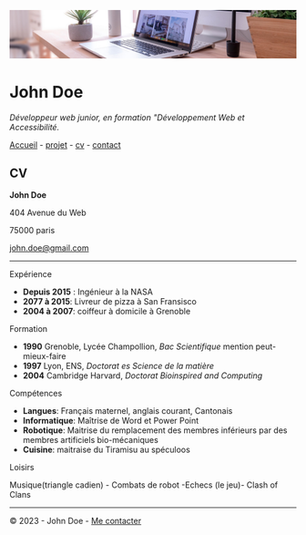 ![desk banner](img/desk-banner.jpg)

# John Doe

*Développeur web junior, en formation "Développement Web et Accessibilité.*

[Accueil](README.md) - [projet](projet.md) - [cv](cv.md) - [contact](contact.md)

## CV

**John Doe**

404 Avenue du Web

75000 paris

<john.doe@gmail.com>

- - -

Expérience

- **Depuis 2015** : Ingénieur à la NASA
- **2077 à 2015**: Livreur de pizza à San Fransisco
- **2004 à 2007**: coiffeur à domicile à Grenoble

Formation

- **1990** Grenoble, Lycée Champollion, *Bac Scientifique* mention peut-mieux-faire
- **1997** Lyon, ENS, *Doctorat es Science de la matière*
- **2004** Cambridge Harvard, *Doctorat Bioinspired and Computing*

Compétences

- **Langues**: Français maternel, anglais courant, Cantonais
- **Informatique**: Maîtrise de Word et Power Point
- **Robotique**: Maitrise du remplacement des membres inférieurs par des membres artificiels bio-mécaniques
- **Cuisine**: maitraise du Tiramisu au spéculoos

Loisirs

Musique(triangle cadien) - Combats de robot -Echecs (le jeu)- Clash of Clans

- - -

© 2023 - John Doe - [Me contacter](contact.md)

